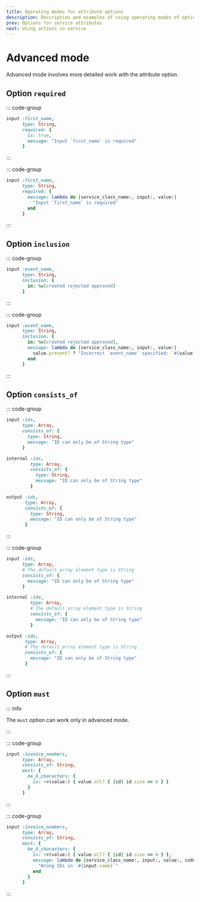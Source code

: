 ```yaml
---
title: Operating modes for attribute options
description: Description and examples of using operating modes of options for all service attributes
prev: Options for service attributes
next: Using actions in service
---
```


# Advanced mode

Advanced mode involves more detailed work with the attribute option.

## Option `required` <Badge type="info" text="input" />

::: code-group

```ruby [input]
input :first_name,
      type: String,
      required: {
        is: true,
        message: "Input `first_name` is required"
      }
```

:::

::: code-group

```ruby [input]
input :first_name,
      type: String,
      required: {
        message: lambda do |service_class_name:, input:, value:|
          "Input `first_name` is required"
        end
      }
```

:::

## Option `inclusion` <Badge type="info" text="input" />

::: code-group

```ruby [input]
input :event_name,
      type: String,
      inclusion: {
        in: %w[created rejected approved]
      }
```

:::

::: code-group

```ruby [input]
input :event_name,
      type: String,
      inclusion: {
        in: %w[created rejected approved],
        message: lambda do |service_class_name:, input:, value:|
          value.present? ? "Incorrect `event_name` specified: `#{value}`" : "Event name not specified"
        end
      }
```

:::

## Option `consists_of` <Badge type="info" text="input" /> <Badge type="info" text="internal" /> <Badge type="info" text="output" />

::: code-group

```ruby [input]
input :ids,
      type: Array,
      consists_of: {
        type: String,
        message: "ID can only be of String type"
      }
```

```ruby [internal]
internal :ids,
         type: Array,
         consists_of: {
           type: String,
           message: "ID can only be of String type"
         }
```

```ruby [output]
output :ids,
       type: Array,
       consists_of: {
         type: String,
         message: "ID can only be of String type"
       }
```

:::

::: code-group

```ruby [input]
input :ids,
      type: Array,
      # The default array element type is String
      consists_of: {
        message: "ID can only be of String type"
      }
```

```ruby [internal]
internal :ids,
         type: Array,
         # The default array element type is String
         consists_of: {
           message: "ID can only be of String type"
         }
```

```ruby [output]
output :ids,
       type: Array,
       # The default array element type is String
       consists_of: {
         message: "ID can only be of String type"
       }
```

:::

## Option `must` <Badge type="info" text="input" />

::: info

The `must` option can work only in advanced mode.

:::

::: code-group

```ruby [input]
input :invoice_numbers,
      type: Array,
      consists_of: String,
      must: {
        be_6_characters: {
          is: ->(value:) { value.all? { |id| id.size == 6 } }
        }
      }
```

:::

::: code-group

```ruby [input]
input :invoice_numbers,
      type: Array,
      consists_of: String,
      must: {
        be_6_characters: {
          is: ->(value:) { value.all? { |id| id.size == 6 } },
          message: lambda do |service_class_name:, input:, value:, code:|
            "Wrong IDs in `#{input.name}`"
          end
        }
      }
```

:::
